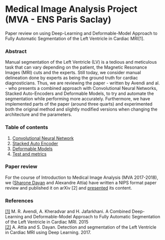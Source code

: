 # Medical Image Analysis Project (MVA - ENS Paris Saclay)

Paper review on using Deep-Learning and Deformable-Model Approach to Fully Automatic Segmentation of the Left Ventricle in Cardiac MRI[1].

### Abstract 
Manual segmentation of the Left Ventricle (LV) is a tedious and meticulous task that can vary depending on the patient, the Magnetic Resonance Images (MRI) cuts and the experts. Still today, we consider manual delineation done by experts as being the ground truth for cardiac diagnosticians. Thus, we are reviewing the paper - written by Avendi and al. - who presents a combined approach with Convolutional Neural Networks, Stacked Auto-Encoders and Deformable Models, to try and automate the segmentation while performing more accurately. Furthermore, we have implemented parts of the paper (around three quarts) and experimented both the original method and slightly modified versions when changing the architecture and the parameters.

### Table of contents
1. [Convolutional Neural Network](https://github.com/alexattia/Medical-Image-Analysis/blob/master/CNN.ipynb)  
2. [Stacked Auto Encoder](https://github.com/alexattia/Medical-Image-Analysis/blob/master/Stacked%20Auto%20Encoder.ipynb)
3. [Deformable Models](https://github.com/alexattia/Medical-Image-Analysis/blob/master/Deformable%20Models%20-%20Python2.7.ipynb)
4. [Test and metrics](https://github.com/alexattia/Medical-Image-Analysis/blob/master/Test%20and%20Metrics.ipynb)

### Paper review
For the course of Introduction to Medical Image Analysis (MVA 2017-2018), we ([Sharone Dayan](https://github.com/SharoneDayan) and Alexandre Attia) have written a NIPS format paper review and published it on arXiv [2] and [presented](https://github.com/alexattia/Medical-Image-Analysis/blob/master/Presentation.pdf) its content.

### References
[[1]](https://arxiv.org/abs/1512.07951) M. R. Avendi, A. Kheradvar and H. Jafarkhani. A Combined Deep-Learning and Deformable-Model Approach to Fully Automatic Segmentation of the Left Ventricle in Cardiac MRI. 2015  
[[2]](https://arxiv.org/abs/1801.02171) A. Attia and S. Dayan. Detection and segmentation of the Left Ventricle in Cardiac MRI using Deep Learning. 2017.
